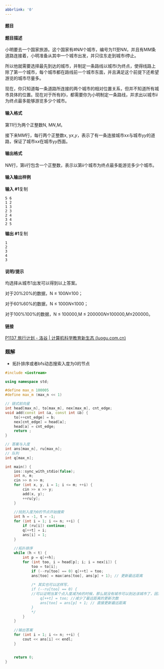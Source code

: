 ```yaml
---
abbrlink: '0'
---
```

#### 题目

#### 题目描述

小明要去一个国家旅游。这个国家有#N*N*个城市，编号为11至N*N*，并且有M*M*条道路连接着，小明准备从其中一个城市出发，并只往东走到城市i停止。

所以他就需要选择最先到达的城市，并制定一条路线以城市i为终点，使得线路上除了第一个城市，每个城市都在路线前一个城市东面，并且满足这个前提下还希望游览的城市尽量多。

现在，你只知道每一条道路所连接的两个城市的相对位置关系，但并不知道所有城市具体的位置。现在对于所有的i，都需要你为小明制定一条路线，并求出以城市i*i*为终点最多能够游览多少个城市。

#### 输入格式

第11行为两个正整数N, M*N*,*M*。

接下来M*M*行，每行两个正整数x, y*x*,*y*，表示了有一条连接城市x*x*与城市y*y*的道路，保证了城市x*x*在城市y*y*西面。

#### 输出格式

N*N*行，第i*i*行包含一个正整数，表示以第i*i*个城市为终点最多能游览多少个城市。

#### 输入输出样例

**输入 #1**复制

```
5 6
1 2
1 3
2 3
2 4
3 4
2 5
```

**输出 #1**复制

```
1
2
3
4
3
```

#### 说明/提示

均选择从城市1出发可以得到以上答案。

对于20\%20%的数据，N ≤ 100*N*≤100；

对于60\%60%的数据，N ≤ 1000*N*≤1000；

对于100\%100%的数据，N ≤ 100000,M ≤ 200000*N*≤100000,*M*≤200000。





#### 链接

[P1137 旅行计划 - 洛谷 | 计算机科学教育新生态 (luogu.com.cn)](https://www.luogu.com.cn/problem/P1137)







### 题解

* 拓扑排序或者bfs动态搜索入度为0的节点

~~~c++
#include <iostream>

using namespace std;

#define max_n 100005
#define max_m (max_n << 1)

// 链式前向星 
int head[max_n], to[max_m], nex[max_m], cnt_edge;
void add(const int &a, const int &b) {
	to[++cnt_edge] = b;
	nex[cnt_edge] = head[a];
	head[a] = cnt_edge;
	return ;
}

// 答案与入度 
int ans[max_n], ru[max_n];
// 队列 
int q[max_n];

int main() {
	ios::sync_with_stdio(false);
	int n, m;
	cin >> n >> m;
	for (int x, y, i = 1; i <= m; ++i) {
		cin >> x >> y;
		add(x, y);
		++ru[y];
	}
	
	//找到入度为0的节点开始搜索 
	int h = -1, t = -1;
	for (int i = 1; i <= n; ++i) {
		if (ru[i]) continue;
		q[++t] = i;
		ans[i] = 1;
	}
	
	//拓扑排序 
	while (h < t) {
		int p = q[++h];
		for (int too, i = head[p]; i; i = nex[i]) {
			too = to[i];
			if (--ru[too] == 0) q[++t] = too;
			ans[too] = max(ans[too], ans[p] + 1); // 更新最远距离 
            
            /* 其实也可以这样写，
            if (--ru[too] == 0) {
            //可以证明当某个点入度减为0的时候，那么就没有城市可以到达该城市了，因为队列是层层递进的
            	q[++t] = too; //减少了最远距离的更新次数
            	ans[too] = ans[p] + 1; // 直接更新最远距离 
            }
            */
		}
	}
	
	//输出答案 
	for (int i = 1; i <= n; ++i) {
		cout << ans[i] << endl;
	}
	
	
	return 0;
}
~~~

